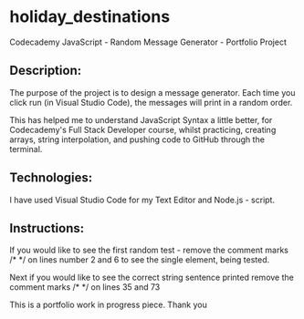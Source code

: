 # holiday_destinations
Codecademy JavaScript - Random Message Generator - Portfolio Project

Description:
-----------
The purpose of the project is to design a message generator. Each time you click run (in Visual Studio Code), the messages will print in a random order.

This has helped me to understand JavaScript Syntax a little better, for Codecademy's Full Stack Developer course, 
whilst practicing, creating arrays, string interpolation, and pushing code to GitHub through the terminal.

Technologies:
------------
I have used Visual Studio Code  for my Text Editor and Node.js - script.

Instructions:
------------
If you would like to see the first random test - remove the comment marks /* */ on lines number 2 and 6 to see the single element,
being tested.

Next if you would like to see the correct string sentence printed remove the comment marks /* */ on lines 35 and 73

This is a portfolio work in progress piece.
Thank you

